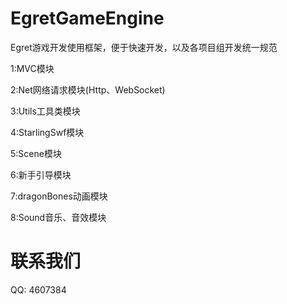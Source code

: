 EgretGameEngine
===============

Egret游戏开发使用框架，便于快速开发，以及各项目组开发统一规范

1:MVC模块

2:Net网络请求模块(Http、WebSocket)

3:Utils工具类模块

4:StarlingSwf模块

5:Scene模块

6:新手引导模块

7:dragonBones动画模块

8:Sound音乐、音效模块
                

联系我们
===============
QQ: 4607384
